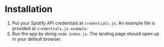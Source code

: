 Installation
============

1. Put your Spotify API credentials at `credentials.js`. An example file is provided at `credentials.js.example`.
2. Run the app by doing `node index.js`. The landing page should open up in your default browser.
